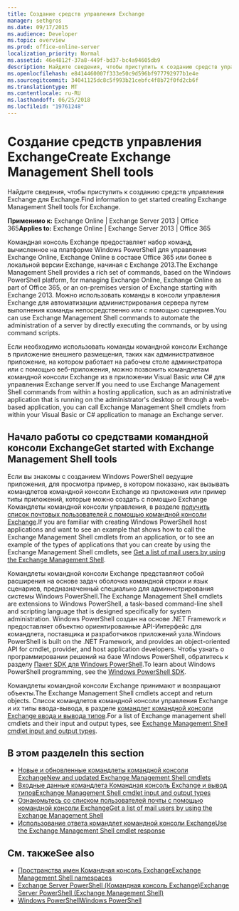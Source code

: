```yaml
---
title: Создание средств управления Exchange
manager: sethgros
ms.date: 09/17/2015
ms.audience: Developer
ms.topic: overview
ms.prod: office-online-server
localization_priority: Normal
ms.assetid: 46e4812f-37a8-449f-bd37-bc4a94605db9
description: Найдите сведения, чтобы приступить к созданию средств управления Exchange для Exchange.
ms.openlocfilehash: e8414460007f333e50c9d596bf977792977b1e4e
ms.sourcegitcommit: 34041125dc8c5f993b21cebfc4f8b72f0fd2cb6f
ms.translationtype: MT
ms.contentlocale: ru-RU
ms.lasthandoff: 06/25/2018
ms.locfileid: "19761248"
---
```

# <a name="create-exchange-management-shell-tools"></a><span data-ttu-id="ae099-103">Создание средств управления Exchange</span><span class="sxs-lookup"><span data-stu-id="ae099-103">Create Exchange Management Shell tools</span></span>

<span data-ttu-id="ae099-104">Найдите сведения, чтобы приступить к созданию средств управления Exchange для Exchange.</span><span class="sxs-lookup"><span data-stu-id="ae099-104">Find information to get started creating Exchange Management Shell tools for Exchange.</span></span>

<span data-ttu-id="ae099-105">**Применимо к:** Exchange Online | Exchange Server 2013 | Office 365</span><span class="sxs-lookup"><span data-stu-id="ae099-105">**Applies to:** Exchange Online | Exchange Server 2013 | Office 365</span></span>
  
<span data-ttu-id="ae099-106">Командная консоль Exchange предоставляет набор команд, вычисленное на платформе Windows PowerShell для управления Exchange Online, Exchange Online в составе Office 365 или более в локальной версии Exchange, начиная с Exchange 2013.</span><span class="sxs-lookup"><span data-stu-id="ae099-106">The Exchange Management Shell provides a rich set of commands, based on the Windows PowerShell platform, for managing Exchange Online, Exchange Online as part of Office 365, or an on-premises version of Exchange starting with Exchange 2013.</span></span> <span data-ttu-id="ae099-107">Можно использовать команды в консоли управления Exchange для автоматизации администрирования сервера путем выполнения команды непосредственно или с помощью сценариев.</span><span class="sxs-lookup"><span data-stu-id="ae099-107">You can use Exchange Management Shell commands to automate the administration of a server by directly executing the commands, or by using command scripts.</span></span>
  
<span data-ttu-id="ae099-108">Если необходимо использовать команды командной консоли Exchange в приложение внешнего размещения, таких как административное приложение, на котором работает на рабочем столе администратора или с помощью веб-приложения, можно позвонить командлетам командной консоли Exchange из в приложении Visual Basic или C# для управления Exchange server.</span><span class="sxs-lookup"><span data-stu-id="ae099-108">If you need to use Exchange Management Shell commands from within a hosting application, such as an administrative application that is running on the administrator's desktop or through a web-based application, you can call Exchange Management Shell cmdlets from within your Visual Basic or C# application to manage an Exchange server.</span></span>
  
## <a name="get-started-with-exchange-management-shell-tools"></a><span data-ttu-id="ae099-109">Начало работы со средствами командной консоли Exchange</span><span class="sxs-lookup"><span data-stu-id="ae099-109">Get started with Exchange Management Shell tools</span></span>
<span data-ttu-id="ae099-110"><a name="SP15GettingStartedTemplate_WhatDoYouNeed"> </a></span><span class="sxs-lookup"><span data-stu-id="ae099-110"></span></span>

<span data-ttu-id="ae099-111">Если вы знакомы с созданием Windows PowerShell ведущие приложения, для просмотра пример, в котором показано, как вызывать командлетов командной консоли Exchange из приложения или пример типы приложений, которые можно создать с помощью Exchange Командлеты командной консоли управления, в разделе [получить список почтовых пользователей с помощью командной консоли Exchange](how-to-get-a-list-of-mail-users-by-using-the-exchange-management-shell.md).</span><span class="sxs-lookup"><span data-stu-id="ae099-111">If you are familiar with creating Windows PowerShell host applications and want to see an example that shows how to call the Exchange Management Shell cmdlets from an application, or to see an example of the types of applications that you can create by using the Exchange Management Shell cmdlets, see [Get a list of mail users by using the Exchange Management Shell](how-to-get-a-list-of-mail-users-by-using-the-exchange-management-shell.md).</span></span>
  
<span data-ttu-id="ae099-112">Командлеты командной консоли Exchange представляют собой расширения на основе задач оболочка командной строки и язык сценариев, предназначенный специально для администрирования системы Windows PowerShell.</span><span class="sxs-lookup"><span data-stu-id="ae099-112">The Exchange Management Shell cmdlets are extensions to Windows PowerShell, a task-based command-line shell and scripting language that is designed specifically for system administration.</span></span> <span data-ttu-id="ae099-113">Windows PowerShell создан на основе .NET Framework и предоставляет объектно ориентированные API-Интерфейс для командлета, поставщика и разработчиков приложений узла.</span><span class="sxs-lookup"><span data-stu-id="ae099-113">Windows PowerShell is built on the .NET Framework, and provides an object-oriented API for cmdlet, provider, and host application developers.</span></span> <span data-ttu-id="ae099-114">Чтобы узнать о программировании решений на базе Windows PowerShell, обратитесь к разделу [Пакет SDK для Windows PowerShell](http://msdn.microsoft.com/ru-ru/library/dd835506%28VS.85%29.aspx).</span><span class="sxs-lookup"><span data-stu-id="ae099-114">To learn about Windows PowerShell programming, see the [Windows PowerShell SDK](http://msdn.microsoft.com/ru-ru/library/dd835506%28VS.85%29.aspx).</span></span>
  
<span data-ttu-id="ae099-115">Командлеты командной консоли Exchange принимают и возвращают объекты.</span><span class="sxs-lookup"><span data-stu-id="ae099-115">The Exchange Management Shell cmdlets accept and return objects.</span></span> <span data-ttu-id="ae099-116">Список командлетов командной консоли управления Exchange и их типы ввода-вывода, в разделе [командлет командной консоли Exchange ввода и вывода типов](exchange-management-shell-cmdlet-input-and-output-types.md).</span><span class="sxs-lookup"><span data-stu-id="ae099-116">For a list of Exchange management shell cmdlets and their input and output types, see [Exchange Management Shell cmdlet input and output types](exchange-management-shell-cmdlet-input-and-output-types.md).</span></span>
  
## <a name="in-this-section"></a><span data-ttu-id="ae099-117">В этом разделе</span><span class="sxs-lookup"><span data-stu-id="ae099-117">In this section</span></span>

- [<span data-ttu-id="ae099-118">Новые и обновленные командлеты командной консоли Exchange</span><span class="sxs-lookup"><span data-stu-id="ae099-118">New and updated Exchange Management Shell cmdlets</span></span>](new-and-updated-exchange-management-shell-cmdlets.md)  
- [<span data-ttu-id="ae099-119">Входные данные командлета Командная консоль Exchange и вывод типов</span><span class="sxs-lookup"><span data-stu-id="ae099-119">Exchange Management Shell cmdlet input and output types</span></span>](exchange-management-shell-cmdlet-input-and-output-types.md)
- [<span data-ttu-id="ae099-120">Ознакомьтесь со списком пользователей почты с помощью командной консоли Exchange</span><span class="sxs-lookup"><span data-stu-id="ae099-120">Get a list of mail users by using the Exchange Management Shell</span></span>](how-to-get-a-list-of-mail-users-by-using-the-exchange-management-shell.md)
- [<span data-ttu-id="ae099-121">Использование ответа командлет командной консоли Exchange</span><span class="sxs-lookup"><span data-stu-id="ae099-121">Use the Exchange Management Shell cmdlet response</span></span>](how-to-use-the-exchange-management-shell-cmdlet-response.md)


## <a name="see-also"></a><span data-ttu-id="ae099-122">См. также</span><span class="sxs-lookup"><span data-stu-id="ae099-122">See also</span></span>

- [<span data-ttu-id="ae099-123">Пространства имен Командная консоль Exchange</span><span class="sxs-lookup"><span data-stu-id="ae099-123">Exchange Management Shell namespaces</span></span>](exchange-management-shell-namespaces.md)  
- [<span data-ttu-id="ae099-124">Exchange Server PowerShell (Командная консоль Exchange)</span><span class="sxs-lookup"><span data-stu-id="ae099-124">Exchange Server PowerShell (Exchange Management Shell)</span></span>](https://docs.microsoft.com/ru-ru/powershell/exchange/exchange-server/exchange-management-shell?view=exchange-ps)  
- [<span data-ttu-id="ae099-125">Windows PowerShell</span><span class="sxs-lookup"><span data-stu-id="ae099-125">Windows PowerShell</span></span>](http://msdn.microsoft.com/ru-ru/library/dd835506%28v=vs.85%29.aspx)
    

